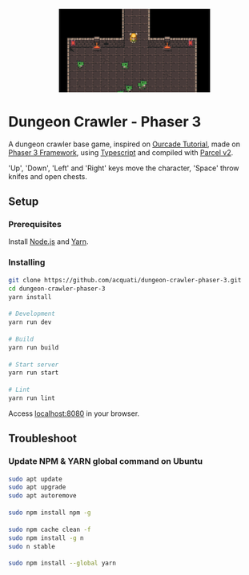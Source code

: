 <p align="center">
  <img width=60% src="public/images/dungeon-crawler.png">
</p>

# Dungeon Crawler - Phaser 3

A dungeon crawler base game, inspired on [Ourcade Tutorial](https://www.youtube.com/playlist?list=PLumYWZ2t7CRtgjbZK0JMoXHjebeYmT85-), made on [Phaser 3 Framework](https://phaser.io/phaser3), using [Typescript](https://www.typescriptlang.org/) and compiled with [Parcel v2](https://v2.parceljs.org/).

'Up', 'Down', 'Left' and 'Right' keys move the character, 'Space' throw knifes and open chests.

## Setup

### Prerequisites

Install [Node.js](https://nodejs.org/en) and [Yarn](https://classic.yarnpkg.com/en/docs/install).

### Installing

```bash
git clone https://github.com/acquati/dungeon-crawler-phaser-3.git
cd dungeon-crawler-phaser-3
yarn install

# Development
yarn run dev

# Build
yarn run build

# Start server
yarn run start

# Lint
yarn run lint
```

Access [localhost:8080](http://localhost:8080/) in your browser.

## Troubleshoot

### Update NPM & YARN global command on Ubuntu

```bash
sudo apt update
sudo apt upgrade
sudo apt autoremove

sudo npm install npm -g

sudo npm cache clean -f
sudo npm install -g n
sudo n stable

sudo npm install --global yarn
```
